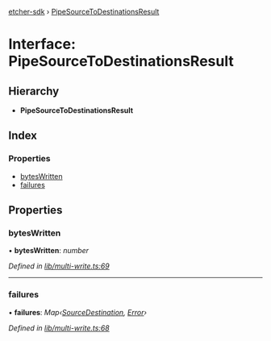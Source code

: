 [etcher-sdk](../README.md) › [PipeSourceToDestinationsResult](pipesourcetodestinationsresult.md)

# Interface: PipeSourceToDestinationsResult

## Hierarchy

* **PipeSourceToDestinationsResult**

## Index

### Properties

* [bytesWritten](pipesourcetodestinationsresult.md#byteswritten)
* [failures](pipesourcetodestinationsresult.md#failures)

## Properties

###  bytesWritten

• **bytesWritten**: *number*

*Defined in [lib/multi-write.ts:69](https://github.com/balena-io-modules/etcher-sdk/blob/d5cf67e/lib/multi-write.ts#L69)*

___

###  failures

• **failures**: *Map‹[SourceDestination](../classes/sourcedestination.md), [Error](../classes/notcapable.md#static-error)›*

*Defined in [lib/multi-write.ts:68](https://github.com/balena-io-modules/etcher-sdk/blob/d5cf67e/lib/multi-write.ts#L68)*
